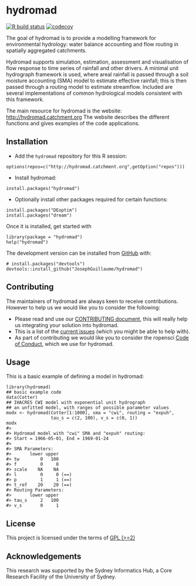 <!-- README.md is generated from README.Rmd. Please edit that file -->

hydromad
========

<!-- badges: start -->

[![R build
status](https://github.com/josephguillaume/hydromad/workflows/R-CMD-check/badge.svg)](https://github.com/josephguillaume/hydromad/actions)
[![codecov](https://codecov.io/gh/josephguillaume/hydromad/branch/master/graph/badge.svg)](https://codecov.io/gh/josephguillaume/hydromad)
<!-- badges: end -->

The goal of hydromad is to provide a modelling framework for
environmental hydrology: water balance accounting and flow routing in
spatially aggregated catchments.

Hydromad supports simulation, estimation, assessment and visualisation
of flow response to time series of rainfall and other drivers. A minimal
unit hydrograph framework is used, where areal rainfall is passed
through a soil moisture accounting (SMA) model to estimate effective
rainfall; this is then passed through a routing model to estimate
streamflow. Included are several implementations of common hydrological
models consistent with this framework.

The main resource for hydromad is the website:
<http://hydromad.catchment.org> The website describes the different
functions and gives examples of the code applications.

Installation
------------

<!--- You can install the released version of hydromad from [CRAN](https://CRAN.R-project.org) with:

``` r
install.packages("hydromad")
```
--->

-   Add the `hydromad` repository for this R session:

<!-- -->

    options(repos=c("http://hydromad.catchment.org",getOption("repos")))

-   Install hydromad:

<!-- -->

    install.packages("hydromad")

-   Optionally install other packages required for certain functions:

<!-- -->

    install.packages("DEoptim")
    install.packages("dream")

Once it is installed, get started with

    library(package = "hydromad")
    help("hydromad")

The development version can be installed from
[GitHub](https://github.com/) with:

    # install.packages("devtools")
    devtools::install_github("JosephGuillaume/hydromad")

Contributing
------------

The maintainers of hydromad are always keen to receive contributions.
However to help us we would like you to consider the following:

-   Please read and use our [CONTRIBUTING
    document](https://github.com/josephguillaume/hydromad/blob/master/docs/CONTRIBUTING.md),
    this will really help us integrating your solution into hydromad.  
-   This is a list of the [current
    issues](https://github.com/josephguillaume/hydromad/issues) (which
    you might be able to help with).  
-   As part of contributing we would like you to consider the ropensci
    [Code of Conduct](https://ropensci.org/code-of-conduct/), which we
    use for hydromad.

Usage
-----

This is a basic example of defining a model in hydromad:

    library(hydromad)
    ## basic example code
    data(Cotter)
    ## IHACRES CWI model with exponential unit hydrograph
    ## an unfitted model, with ranges of possible parameter values
    modx <- hydromad(Cotter[1:1000], sma = "cwi", routing = "expuh",
                     tau_s = c(2, 100), v_s = c(0, 1))
    modx
    #> 
    #> Hydromad model with "cwi" SMA and "expuh" routing:
    #> Start = 1966-05-01, End = 1969-01-24
    #> 
    #> SMA Parameters:
    #>       lower upper     
    #> tw        0   100     
    #> f         0     8     
    #> scale    NA    NA     
    #> l         0     0 (==)
    #> p         1     1 (==)
    #> t_ref    20    20 (==)
    #> Routing Parameters:
    #>       lower upper  
    #> tau_s     2   100  
    #> v_s       0     1

License
-------

This project is licensed under the terms of [GPL
(&gt;=2)](https://github.com/josephguillaume/hydromad/blob/master/DESCRIPTION)

Acknowledgements
----------------

This research was supported by the Sydney Informatics Hub, a Core
Research Facility of the University of Sydney.
